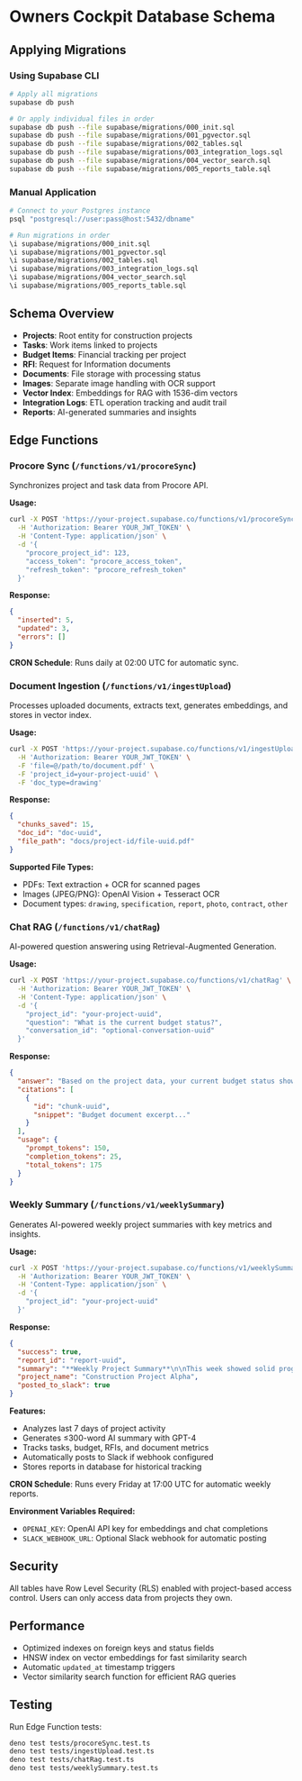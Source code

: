 
# Owners Cockpit Database Schema

## Applying Migrations

### Using Supabase CLI
```bash
# Apply all migrations
supabase db push

# Or apply individual files in order
supabase db push --file supabase/migrations/000_init.sql
supabase db push --file supabase/migrations/001_pgvector.sql  
supabase db push --file supabase/migrations/002_tables.sql
supabase db push --file supabase/migrations/003_integration_logs.sql
supabase db push --file supabase/migrations/004_vector_search.sql
supabase db push --file supabase/migrations/005_reports_table.sql
```

### Manual Application
```bash
# Connect to your Postgres instance
psql "postgresql://user:pass@host:5432/dbname"

# Run migrations in order
\i supabase/migrations/000_init.sql
\i supabase/migrations/001_pgvector.sql
\i supabase/migrations/002_tables.sql
\i supabase/migrations/003_integration_logs.sql
\i supabase/migrations/004_vector_search.sql
\i supabase/migrations/005_reports_table.sql
```

## Schema Overview

- **Projects**: Root entity for construction projects
- **Tasks**: Work items linked to projects  
- **Budget Items**: Financial tracking per project
- **RFI**: Request for Information documents
- **Documents**: File storage with processing status
- **Images**: Separate image handling with OCR support
- **Vector Index**: Embeddings for RAG with 1536-dim vectors
- **Integration Logs**: ETL operation tracking and audit trail
- **Reports**: AI-generated summaries and insights

## Edge Functions

### Procore Sync (`/functions/v1/procoreSync`)
Synchronizes project and task data from Procore API.

**Usage:**
```bash
curl -X POST 'https://your-project.supabase.co/functions/v1/procoreSync' \
  -H 'Authorization: Bearer YOUR_JWT_TOKEN' \
  -H 'Content-Type: application/json' \
  -d '{
    "procore_project_id": 123,
    "access_token": "procore_access_token",
    "refresh_token": "procore_refresh_token"
  }'
```

**Response:**
```json
{
  "inserted": 5,
  "updated": 3,
  "errors": []
}
```

**CRON Schedule**: Runs daily at 02:00 UTC for automatic sync.

### Document Ingestion (`/functions/v1/ingestUpload`)
Processes uploaded documents, extracts text, generates embeddings, and stores in vector index.

**Usage:**
```bash
curl -X POST 'https://your-project.supabase.co/functions/v1/ingestUpload' \
  -H 'Authorization: Bearer YOUR_JWT_TOKEN' \
  -F 'file=@/path/to/document.pdf' \
  -F 'project_id=your-project-uuid' \
  -F 'doc_type=drawing'
```

**Response:**
```json
{
  "chunks_saved": 15,
  "doc_id": "doc-uuid",
  "file_path": "docs/project-id/file-uuid.pdf"
}
```

**Supported File Types:**
- PDFs: Text extraction + OCR for scanned pages
- Images (JPEG/PNG): OpenAI Vision + Tesseract OCR
- Document types: `drawing`, `specification`, `report`, `photo`, `contract`, `other`

### Chat RAG (`/functions/v1/chatRag`)
AI-powered question answering using Retrieval-Augmented Generation.

**Usage:**
```bash
curl -X POST 'https://your-project.supabase.co/functions/v1/chatRag' \
  -H 'Authorization: Bearer YOUR_JWT_TOKEN' \
  -H 'Content-Type: application/json' \
  -d '{
    "project_id": "your-project-uuid",
    "question": "What is the current budget status?",
    "conversation_id": "optional-conversation-uuid"
  }'
```

**Response:**
```json
{
  "answer": "Based on the project data, your current budget status shows...",
  "citations": [
    {
      "id": "chunk-uuid",
      "snippet": "Budget document excerpt..."
    }
  ],
  "usage": {
    "prompt_tokens": 150,
    "completion_tokens": 25,
    "total_tokens": 175
  }
}
```

### Weekly Summary (`/functions/v1/weeklySummary`)
Generates AI-powered weekly project summaries with key metrics and insights.

**Usage:**
```bash
curl -X POST 'https://your-project.supabase.co/functions/v1/weeklySummary' \
  -H 'Authorization: Bearer YOUR_JWT_TOKEN' \
  -H 'Content-Type: application/json' \
  -d '{
    "project_id": "your-project-uuid"
  }'
```

**Response:**
```json
{
  "success": true,
  "report_id": "report-uuid",
  "summary": "**Weekly Project Summary**\n\nThis week showed solid progress...",
  "project_name": "Construction Project Alpha",
  "posted_to_slack": true
}
```

**Features:**
- Analyzes last 7 days of project activity
- Generates ≤300-word AI summary with GPT-4
- Tracks tasks, budget, RFIs, and document metrics
- Automatically posts to Slack if webhook configured
- Stores reports in database for historical tracking

**CRON Schedule**: Runs every Friday at 17:00 UTC for automatic weekly reports.

**Environment Variables Required:**
- `OPENAI_KEY`: OpenAI API key for embeddings and chat completions
- `SLACK_WEBHOOK_URL`: Optional Slack webhook for automatic posting

## Security

All tables have Row Level Security (RLS) enabled with project-based access control. Users can only access data from projects they own.

## Performance

- Optimized indexes on foreign keys and status fields
- HNSW index on vector embeddings for fast similarity search
- Automatic `updated_at` timestamp triggers
- Vector similarity search function for efficient RAG queries

## Testing

Run Edge Function tests:
```bash
deno test tests/procoreSync.test.ts
deno test tests/ingestUpload.test.ts
deno test tests/chatRag.test.ts
deno test tests/weeklySummary.test.ts
```
